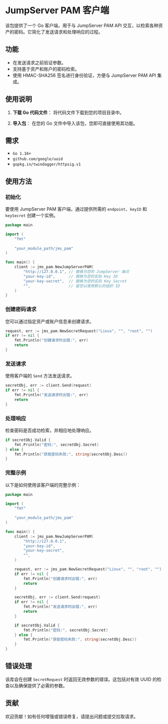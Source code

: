 # JumpServer PAM 客户端

该包提供了一个 Go 客户端，用于与 JumpServer PAM API 交互，以检索各种资产的密码。它简化了发送请求和处理响应的过程。

## 功能

- 在发送请求之前验证参数。
- 支持基于资产和账户的密码检索。
- 使用 HMAC-SHA256 签名进行身份验证，方便与 JumpServer PAM API 集成。

## 使用说明

1. **下载 Go 代码文件**：
   将代码文件下载到您的项目目录中。

2. **导入包**：
   在您的 Go 文件中导入该包，您即可直接使用其功能。

## 需求

- `Go 1.16+`
- `github.com/google/uuid`
- `gopkg.in/twindagger/httpsig.v1`

## 使用方法

### 初始化

要使用 JumpServer PAM 客户端，通过提供所需的 `endpoint`、`keyID` 和 `keySecret` 创建一个实例。

```go
package main

import (
	"fmt"
	
	"your_module_path/jms_pam"
)

func main() {
	client := jms_pam.NewJumpServerPAM(
		"http://127.0.0.1", // 替换为您的 JumpServer 端点
		"your-key-id",      // 替换为您的实际 Key ID
		"your-key-secret",  // 替换为您的实际 Key Secret
		"",                 // 留空以使用默认的组织 ID
	)
}
```

### 创建密码请求

您可以通过指定资产或账户信息来创建请求。

```go
request, err := jms_pam.NewSecretRequest("Linux", "", "root", "")
if err != nil {
    fmt.Println("创建请求时出错:", err)
    return
}
```

### 发送请求

使用客户端的 `Send` 方法发送请求。

```go
secretObj, err := client.Send(request)
if err != nil {
    fmt.Println("发送请求时出错:", err)
    return
}
```

### 处理响应

检查密码是否成功检索，并相应地处理响应。

```go
if secretObj.Valid {
    fmt.Println("密码:", secretObj.Secret)
} else {
    fmt.Println("获取密码失败:", string(secretObj.Desc))
}
```

### 完整示例

以下是如何使用该客户端的完整示例：

```go
package main

import (
	"fmt"
	
	"your_module_path/jms_pam"
)

func main() {
	client := jms_pam.NewJumpServerPAM(
		"http://127.0.0.1",
		"your-key-id",
		"your-key-secret",
		"",
	)

	request, err := jms_pam.NewSecretRequest("Linux", "", "root", "")
	if err != nil {
		fmt.Println("创建请求时出错:", err)
		return
	}

	secretObj, err := client.Send(request)
	if err != nil {
		fmt.Println("发送请求时出错:", err)
		return
	}

	if secretObj.Valid {
		fmt.Println("密码:", secretObj.Secret)
	} else {
		fmt.Println("获取密码失败:", string(secretObj.Desc))
	}
}
```

## 错误处理

该库会在创建 `SecretRequest` 时返回无效参数的错误。这包括对有效 UUID 的检查以及确保提供了必需的参数。

## 贡献

欢迎贡献！如有任何增强或错误修复，请提出问题或提交拉取请求。
